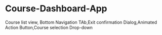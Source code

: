 # Course-Dashboard-App
Course list view, Bottom Navigation TAb,Exit confirmation Dialog,Animated Action Button,Course selection Drop-down 
